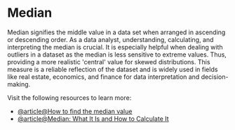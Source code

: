 # Median 

Median signifies the middle value in a data set when arranged in ascending or descending order. As a data analyst, understanding, calculating, and interpreting the median is crucial. It is especially helpful when dealing with outliers in a dataset as the median is less sensitive to extreme values. Thus, providing a more realistic 'central' value for skewed distributions. This measure is a reliable reflection of the dataset and is widely used in fields like real estate, economics, and finance for data interpretation and decision-making.

Visit the following resources to learn more:

- [@article@How to find the median value](https://www.mathsisfun.com/median.html)
- [@article@Median: What It Is and How to Calculate It](https://www.investopedia.com/terms/m/median.asp)